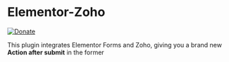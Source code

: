 # Elementor-Zoho
[![Donate](https://img.shields.io/badge/Donate-PayPal-green.svg)](https://www.paypal.com/cgi-bin/webscr?cmd=_s-xclick&hosted_button_id=27Q6J6NGK6JJ2&source=url)

This plugin integrates Elementor Forms and Zoho, giving you a brand new **Action after submit** in the former
